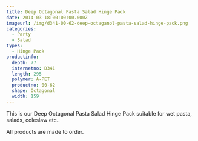 ```yaml
---
title: Deep Octagonal Pasta Salad Hinge Pack
date: 2014-03-18T00:00:00.000Z
imageurl: /img/d341-00-62-deep-octaganol-pasta-salad-hinge-pack.png
categories:
  - Party
  - Salad
types:
  - Hinge Pack
productinfo:
  depth: 77
  internetno: D341
  length: 295
  polymer: A-PET
  productno: 00-62
  shape: Octagonal
  width: 159
---
```

This is our Deep Octagonal Pasta Salad Hinge Pack suitable for wet pasta, salads, coleslaw etc..

All products are made to order.
